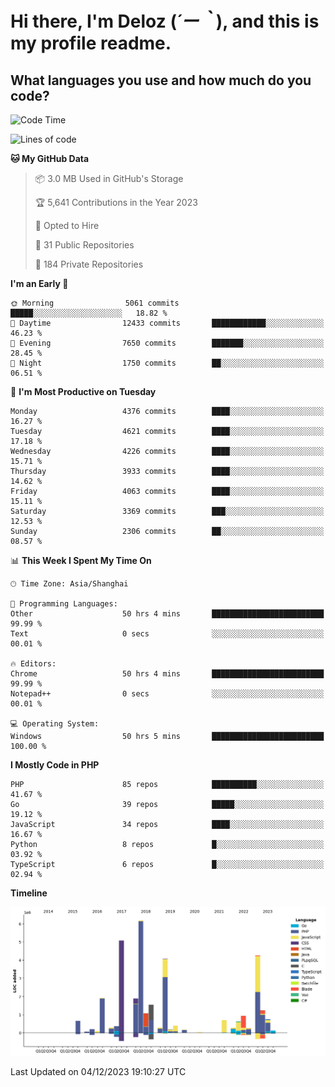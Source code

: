 # **Hi there, I'm Deloz (*´ー｀*), and this is my profile readme.**

## **What languages you use and how much do you code?**

<!--START_SECTION:waka-->
![Code Time](http://img.shields.io/badge/Code%20Time-2%2C918%20hrs%2049%20mins-blue)

![Lines of code](https://img.shields.io/badge/From%20Hello%20World%20I%27ve%20Written-33.6%20million%20lines%20of%20code-blue)

**🐱 My GitHub Data** 

> 📦 3.0 MB Used in GitHub's Storage 
 > 
> 🏆 5,641 Contributions in the Year 2023
 > 
> 💼 Opted to Hire
 > 
> 📜 31 Public Repositories 
 > 
> 🔑 184 Private Repositories 
 > 
**I'm an Early 🐤** 

```text
🌞 Morning                5061 commits        █████░░░░░░░░░░░░░░░░░░░░   18.82 % 
🌆 Daytime                12433 commits       ████████████░░░░░░░░░░░░░   46.23 % 
🌃 Evening                7650 commits        ███████░░░░░░░░░░░░░░░░░░   28.45 % 
🌙 Night                  1750 commits        ██░░░░░░░░░░░░░░░░░░░░░░░   06.51 % 
```
📅 **I'm Most Productive on Tuesday** 

```text
Monday                   4376 commits        ████░░░░░░░░░░░░░░░░░░░░░   16.27 % 
Tuesday                  4621 commits        ████░░░░░░░░░░░░░░░░░░░░░   17.18 % 
Wednesday                4226 commits        ████░░░░░░░░░░░░░░░░░░░░░   15.71 % 
Thursday                 3933 commits        ████░░░░░░░░░░░░░░░░░░░░░   14.62 % 
Friday                   4063 commits        ████░░░░░░░░░░░░░░░░░░░░░   15.11 % 
Saturday                 3369 commits        ███░░░░░░░░░░░░░░░░░░░░░░   12.53 % 
Sunday                   2306 commits        ██░░░░░░░░░░░░░░░░░░░░░░░   08.57 % 
```


📊 **This Week I Spent My Time On** 

```text
🕑︎ Time Zone: Asia/Shanghai

💬 Programming Languages: 
Other                    50 hrs 4 mins       █████████████████████████   99.99 % 
Text                     0 secs              ░░░░░░░░░░░░░░░░░░░░░░░░░   00.01 % 

🔥 Editors: 
Chrome                   50 hrs 4 mins       █████████████████████████   99.99 % 
Notepad++                0 secs              ░░░░░░░░░░░░░░░░░░░░░░░░░   00.01 % 

💻 Operating System: 
Windows                  50 hrs 5 mins       █████████████████████████   100.00 % 
```

**I Mostly Code in PHP** 

```text
PHP                      85 repos            ██████████░░░░░░░░░░░░░░░   41.67 % 
Go                       39 repos            █████░░░░░░░░░░░░░░░░░░░░   19.12 % 
JavaScript               34 repos            ████░░░░░░░░░░░░░░░░░░░░░   16.67 % 
Python                   8 repos             █░░░░░░░░░░░░░░░░░░░░░░░░   03.92 % 
TypeScript               6 repos             █░░░░░░░░░░░░░░░░░░░░░░░░   02.94 % 
```



**Timeline**

![Lines of Code chart](https://raw.githubusercontent.com/deloz/deloz/main/assets/bar_graph.png)


 Last Updated on 04/12/2023 19:10:27 UTC
<!--END_SECTION:waka-->
